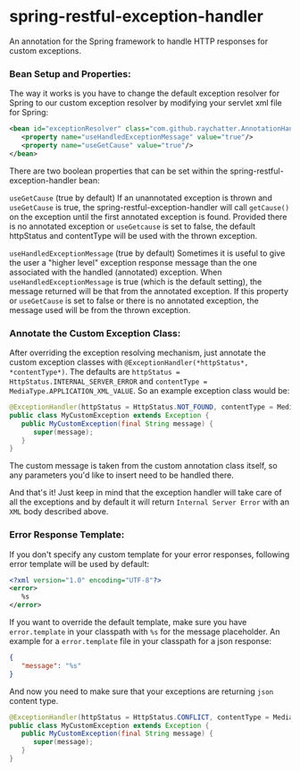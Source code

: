 # spring-restful-exception-handler

An annotation for the Spring framework to handle HTTP responses for custom exceptions.

### Bean Setup and Properties:

The way it works is you have to change the default exception resolver for Spring to our custom exception resolver by modifying your servlet xml file for Spring:

```xml
<bean id="exceptionResolver" class="com.github.raychatter.AnnotationHandler">
   <property name="useHandledExceptionMessage" value="true"/>
   <property name="useGetCause" value="true"/>
</bean>
```

There are two boolean properties that can be set within the spring-restful-exception-handler bean:

`useGetCause` (true by default)
If an unannotated exception is thrown and `useGetCause` is true, the spring-restful-exception-handler will call `getCause()` on the exception until the first annotated exception is found. Provided there is no annotated exception or `useGetcause` is set to false, the default httpStatus and contentType will be used with the thrown exception.

`useHandledExceptionMessage` (true by default)
Sometimes it is useful to give the user a "higher level" exception response message than the one associated with the handled (annotated) exception. When `useHandledExceptionMessage` is true (which is the default setting), the message returned will be that from the annotated exception. If this property or `useGetCause` is set to false or there is no annotated exception, the message used will be from the thrown exception.

### Annotate the Custom Exception Class:

After overriding the exception resolving mechanism, just annotate the custom exception classes with `@ExceptionHandler(*httpStatus*, *contentType*)`. The defaults are `httpStatus = HttpStatus.INTERNAL_SERVER_ERROR` and `contentType = MediaType.APPLICATION_XML_VALUE`. So an example exception class would be:

```java
@ExceptionHandler(httpStatus = HttpStatus.NOT_FOUND, contentType = MediaType.APPLICATION_XML_VALUE)
public class MyCustomException extends Exception {
   public MyCustomException(final String message) {
      super(message);
   }
}
```

The custom message is taken from the custom annotation class itself, so any parameters you'd like to insert need to be handled there.

And that's it! Just keep in mind that the exception handler will take care of all the exceptions and by default it will return `Internal Server Error` with an `XML` body described above.

### Error Response Template:

If you don't specify any custom template for your error responses, following error template will be used by default:

```xml
<?xml version="1.0" encoding="UTF-8"?>
<error>
   %s
</error>
```

If you want to override the default template, make sure you have `error.template` in your classpath with `%s` for the message placeholder. An example for a `error.template` file in your classpath for a json response:

```json
{
   "message": "%s"
}
```

And now you need to make sure that your exceptions are returning `json` content type.

```java
@ExceptionHandler(httpStatus = HttpStatus.CONFLICT, contentType = MediaType.APPLICATION_JSON_VALUE)
public class MyCustomException extends Exception {
   public MyCustomException(final String message) {
      super(message);
   }
}
```
